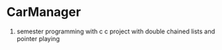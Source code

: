 # CarManager
1. semester programming with c
c project with double chained lists and pointer playing
